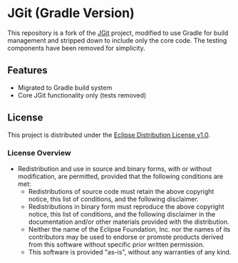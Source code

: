 # JGit (Gradle Version)

This repository is a fork of the [JGit](https://github.com/eclipse-jgit/jgit) project, modified to use Gradle for build management and stripped down to include only the core code. The testing components have been removed for simplicity.

## Features

- Migrated to Gradle build system
- Core JGit functionality only (tests removed)

## License

This project is distributed under the [Eclipse Distribution License v1.0](http://www.eclipse.org/org/documents/edl-v10.php).

### License Overview

- Redistribution and use in source and binary forms, with or without modification, are permitted, provided that the following conditions are met:
    - Redistributions of source code must retain the above copyright notice, this list of conditions, and the following disclaimer.
    - Redistributions in binary form must reproduce the above copyright notice, this list of conditions, and the following disclaimer in the documentation and/or other materials provided with the distribution.
    - Neither the name of the Eclipse Foundation, Inc. nor the names of its contributors may be used to endorse or promote products derived from this software without specific prior written permission.
    - This software is provided "as-is", without any warranties of any kind.
